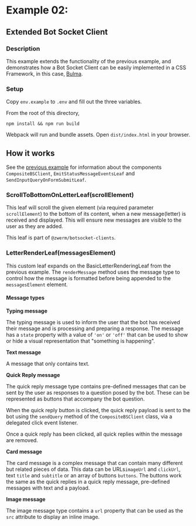 # Example 02:
## Extended Bot Socket Client
### Description
This example extends the functionality of the previous example, and demonstrates how a Bot Socket Client can be easily implemented in a CSS Framework, in this case, [Bulma](bulma.io).
### Setup
Copy `env.example` to `.env` and fill out the three variables.

From the root of this directory,
```
npm install && npm run build
```
Webpack will run and bundle assets. Open `dist/index.html` in your browser.
## How it works
See the [previous example](../01-minimal/README.md) for information about the components `CompositeBSClient`, `EmitStatusMessageEventsLeaf` and `SendInputQueryOnFormSubmitLeaf`.
### ScrollToBottomOnLetterLeaf(scrollElement)
This leaf will scroll the given element (via required parameter `scrollElement`) to the bottom of its content, when a new message(letter) is received and displayed. This will ensure new messages are visible to the user as they are added.

This leaf is part of `@zwerm/botsocket-clients`.
### LetterRenderLeaf(messagesElement)
This custom leaf expands on the BasicLetterRenderingLeaf from the previous example. The `renderMessage` method uses the message type to control how the message is formatted before being appended to the `messagesElement` element.
#### Message types
**Typing message**

The typing message is used to inform the user that the bot has received their message and is processing and preparing a response. The message has a `state` property with a value of `'on'` or `'off'` that can be used to show or hide a visual representation that "something is happening".

**Text message**

A message that only contains text.

**Quick Reply message**

The quick reply message type contains pre-defined messages that can be sent by the user as responses to a question posed by the bot. These can be represented as buttons that accompany the bot question.

When the quick reply button is clicked, the quick reply payload is sent to the bot using the `sendQuery` method of the `CompositeBSClient` class, via a delegated click event listener.

Once a quick reply has been clicked, all quick replies within the message are removed.

**Card message**

The card message is a complex message that can contain many different but related pieces of data. This data can be URLs`imageUrl` and `clickUrl`, text `title` and `subtitle` or an array of buttons `buttons`. The buttons work the same as the quick replies in a quick reply message, pre-defined messages with text and a payload. 

**Image message**

The image message type contains a `url` property that can be used as the `src` attribute to display an inline image.

